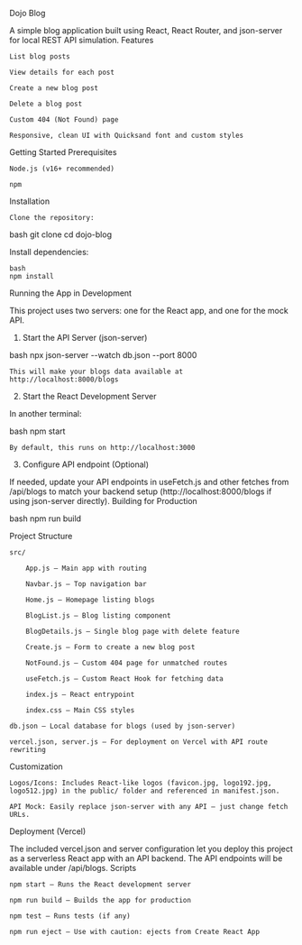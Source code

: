 Dojo Blog

A simple blog application built using React, React Router, and json-server for local REST API simulation.
Features

    List blog posts

    View details for each post

    Create a new blog post

    Delete a blog post

    Custom 404 (Not Found) page

    Responsive, clean UI with Quicksand font and custom styles

Getting Started
Prerequisites

    Node.js (v16+ recommended)

    npm

Installation

    Clone the repository:

bash
git clone <your-repo-url>
cd dojo-blog

Install dependencies:

    bash
    npm install

Running the App in Development

This project uses two servers: one for the React app, and one for the mock API.
1. Start the API Server (json-server)

bash
npx json-server --watch db.json --port 8000

    This will make your blogs data available at http://localhost:8000/blogs

2. Start the React Development Server

In another terminal:

bash
npm start

    By default, this runs on http://localhost:3000

3. Configure API endpoint (Optional)

If needed, update your API endpoints in useFetch.js and other fetches from /api/blogs to match your backend setup (http://localhost:8000/blogs if using json-server directly).
Building for Production

bash
npm run build

Project Structure

    src/

        App.js – Main app with routing

        Navbar.js – Top navigation bar

        Home.js – Homepage listing blogs

        BlogList.js – Blog listing component

        BlogDetails.js – Single blog page with delete feature

        Create.js – Form to create a new blog post

        NotFound.js – Custom 404 page for unmatched routes

        useFetch.js – Custom React Hook for fetching data

        index.js – React entrypoint

        index.css – Main CSS styles

    db.json – Local database for blogs (used by json-server)

    vercel.json, server.js – For deployment on Vercel with API route rewriting

Customization

    Logos/Icons: Includes React-like logos (favicon.jpg, logo192.jpg, logo512.jpg) in the public/ folder and referenced in manifest.json.

    API Mock: Easily replace json-server with any API – just change fetch URLs.

Deployment (Vercel)

The included vercel.json and server configuration let you deploy this project as a serverless React app with an API backend. The API endpoints will be available under /api/blogs.
Scripts

    npm start – Runs the React development server

    npm run build – Builds the app for production

    npm test – Runs tests (if any)

    npm run eject – Use with caution: ejects from Create React App
